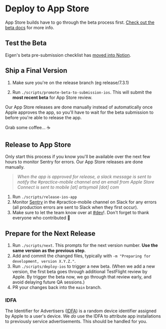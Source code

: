 # Deploy to App Store

App Store builds have to go through the beta process first.
[Check out the beta docs](./deploy_to_beta.md) for more info.

## Test the Beta

Eigen's beta pre-submission checklist has [moved into Notion](https://www.notion.so/artsy/Pre-submission-QA-Checklist-785e3233fdcf423f95ee239ab3c22ec3).

## Ship a Final Version

1. Make sure you're on the release branch (eg release/7.3.1)

1. Run `./scripts/promote-beta-to-submission-ios`. This will submit the **most recent beta** for App Store review.

Our App Store releases are done manually instead of automatically once Apple approves the app, so you'll have to wait for the beta submission to before you're able to release the app.

Grab some coffee... ☕️
## Release to App Store
Only start this process if you know you'll be available over the next few hours to monitor Sentry for errors.
Our App Store releases are done manually.

> _When the app is approved for release, a slack message is sent to notify the #practice-mobile channel and an email from Apple Store Connect is sent to mobile [at] artsymail [dot] com_

1. Run `./scripts/release-ios-app`
2. Monitor [Sentry](https://sentry.io/artsynet/eigen/) in the #practice-mobile channel on Slack for any errors (all production errors are sent to Slack when they first occur).
3. Make sure to let the team know over at [#dev](https://artsy.slack.com/archives/C02BC3HEJ)!. Don't forget to thank everyone who contributed 💜

## Prepare for the Next Release

1. Run `./scripts/next`. This prompts for the next version number. **Use the same version as the previous step**.
2. Add and commit the changed files, typically with `-m "Preparing for development, version X.Y.Z."`.
3. Run `./scripts/deploy-ios` to trigger a new beta. (When we add a new version, the first beta goes through additional TestFlight review by Apple. By trigger the beta now, we go through that review early, and avoid delaying future QA sessions.)
4. PR your changes back into the `main` branch.

### IDFA

The Identifier for Advertisers ([IDFA](https://www.adjust.com/glossary/idfa/)) is a random device identifier assigned by Apple to a user's device.
We _do_ use the IDFA to attribute app installations to previously service advertisements. This should be handled for you.
